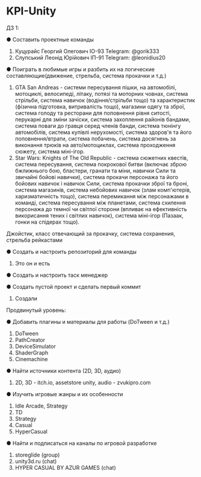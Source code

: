 # KPI-Unity

ДЗ 1:

● Составить проектные команды

  1. Куцурайс Георгий Олегович IO-93 Telegram: @gorik333
  2. Слупський Леонід Юрійович ІП-91 Telegram: @leonidius20

● Поиграть в любимые игры и разбить их на логические составляющие(движение, стрельба, система прокачки и т.д.)

  1. GTA San Andreas - системи пересування пішки, на автомобілі, мотоциклі, велосипеді, літаку, потязі та моторних човнах, система стрільби, система навичок (водіння/стрільби тощо) та характеристик (фізична підготовка, витривалість тощо), магазини одягу та зброї, система голоду та ресторани для поповнення рівня ситості, перукарні для зміни зачіски, система захоплення районів бандами, система поваги до гравця серед членів банди, система тюнінгу автомобілів, система купівлі нерухомості, система здоров'я та його поповнення/втрати, система побачень, система досягнень за виконання трюків на авто/мотоциклах, система проходження сюжету, система міні-ігор.
  2. Star Wars: Knights of The Old Republic - система сюжетних квестів, система пересування, система покрокової битви (включає зброю бжлижнього бою, бластери, гранати та міни, навички Сили та звичайні бойові навички), система прокачи персонажа та його бойових навичок і навичок Сили, система прокачки зброї та броні, система магазинів, система небойових навичок (злам комп'ютерів, харизматичність тощо), система перемикання між персонажами в команді, система пересування між планетами, система схилення персонажа до темної чи світлої сторони (впливає на ефективність викорисання тених і світлих навичок), система міні-ігор (Пазаак, гонки на спідерах тощо).

Джойстик, класс отвечающий за прокачку, система сохранения, стрельба рейкастами

● Создать и настроить репозиторий для команды

  1. Это он и есть

● Создать и настроить таск менеджер

● Создать пустой проект и сделать первый коммит

  1. Создали

Продвинутый уровень:

● Добавить плагины и материалы для работы (DoTween и т.д.)

  1. DoTween
  2. PathCreator
  3. DeviceSimulator
  4. ShaderGraph
  5. Cinemachine

● Найти источники контента (2D, 3D, аудио)

  1. 2D, 3D - itch.io, assetstore unity, audio - zvukipro.com

● Изучить игровые жанры и их особенности

  1. Idle Arcade, Strategy
  2. TD
  3. Strategy
  4. Casual
  5. HyperCasual

● Найти и подписаться на каналы по игровой разработке

  1. storeglide (group)
  2. unity3d.ru (chat)
  3. HYPER CASUAL BY AZUR GAMES (chat)
